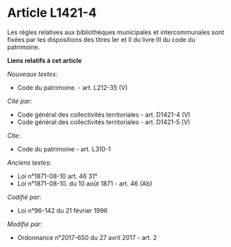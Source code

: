 # Article L1421-4

Les règles relatives aux bibliothèques municipales et intercommunales sont fixées par les dispositions des titres Ier et II
du livre III du code du patrimoine.

**Liens relatifs à cet article**

_Nouveaux textes_:

  - Code du patrimoine. - art. L212-35 (V)

_Cité par_:

  - Code général des collectivités territoriales - art. D1421-4 (V)
  - Code général des collectivités territoriales - art. D1421-5 (V)

_Cite_:

  - Code du patrimoine - art. L310-1

_Anciens textes_:

  - Loi n°1871-08-10 art. 46 31°
  - Loi n°1871-08-10. du 10 août 1871 - art. 46 (Ab)

_Codifié par_:

  - Loi n°96-142 du 21 février 1996

_Modifié par_:

  - Ordonnance n°2017-650 du 27 avril 2017 - art. 2
